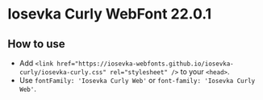 # Iosevka Curly WebFont 22.0.1

## How to use

- Add `<link href="https://iosevka-webfonts.github.io/iosevka-curly/iosevka-curly.css" rel="stylesheet" />` to your `<head>`.
- Use `fontFamily: 'Iosevka Curly Web'` or `font-family: 'Iosevka Curly Web'`.

